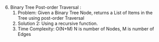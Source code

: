 6. Binary Tree Post-order Traversal :
    1. Problem: Given a Binary Tree Node,  returns a List of Items in the Tree using post-order Traversal
    2. Solution 2: Using a recursive function.
    3. Time Complexity: O(N+M) N is number of Nodes, M is number of Edges

